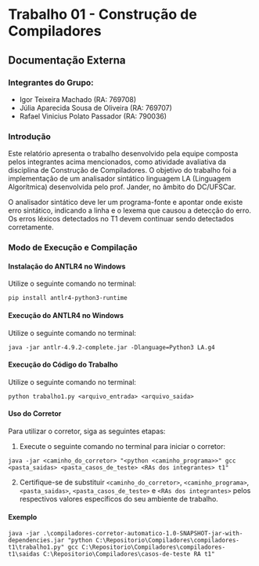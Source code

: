 # Trabalho 01 - Construção de Compiladores

## Documentação Externa

### Integrantes do Grupo:

- Igor Teixeira Machado (RA: 769708)
- Júlia Aparecida Sousa de Oliveira (RA: 769707)
- Rafael Vinicius Polato Passador (RA: 790036)

### Introdução

Este relatório apresenta o trabalho desenvolvido pela equipe composta pelos integrantes acima mencionados, como atividade avaliativa da disciplina de Construção de Compiladores. O objetivo do trabalho foi a implementação de um analisador sintático linguagem LA (Linguagem Algorítmica) desenvolvida pelo prof. Jander, no âmbito do DC/UFSCar. 

O analisador sintático deve ler um programa-fonte e apontar onde existe erro sintático, indicando a linha e o lexema que causou a detecção do erro. Os erros léxicos detectados no T1 devem continuar sendo detectados corretamente.

### Modo de Execução e Compilação

#### Instalação do ANTLR4 no Windows
Utilize o seguinte comando no terminal:
```
pip install antlr4-python3-runtime
```
#### Execução do ANTLR4 no Windows
Utilize o seguinte comando no terminal:
```
java -jar antlr-4.9.2-complete.jar -Dlanguage=Python3 LA.g4
```
#### Execução do Código do Trabalho
Utilize o seguinte comando no terminal:
```
python trabalho1.py <arquivo_entrada> <arquivo_saida>
```
#### Uso do Corretor
Para utilizar o corretor, siga as seguintes etapas:
1. Execute o seguinte comando no terminal para iniciar o corretor:
```
java -jar <caminho_do_corretor> "<python <caminho_programa>>" gcc <pasta_saidas> <pasta_casos_de_teste> <RAs dos integrantes> t1"
```
2. Certifique-se de substituir `<caminho_do_corretor>`, `<caminho_programa>`, `<pasta_saidas>`, `<pasta_casos_de_teste>` e `<RAs dos integrantes>` pelos respectivos valores específicos do seu ambiente de trabalho.

#### Exemplo 
```
java -jar .\compiladores-corretor-automatico-1.0-SNAPSHOT-jar-with-dependencies.jar "python C:\Repositorio\Compiladores\compiladores-t1\trabalho1.py" gcc C:\Repositorio\Compiladores\compiladores-t1\saidas C:\Repositorio\Compiladores\casos-de-teste RA t1"
```

